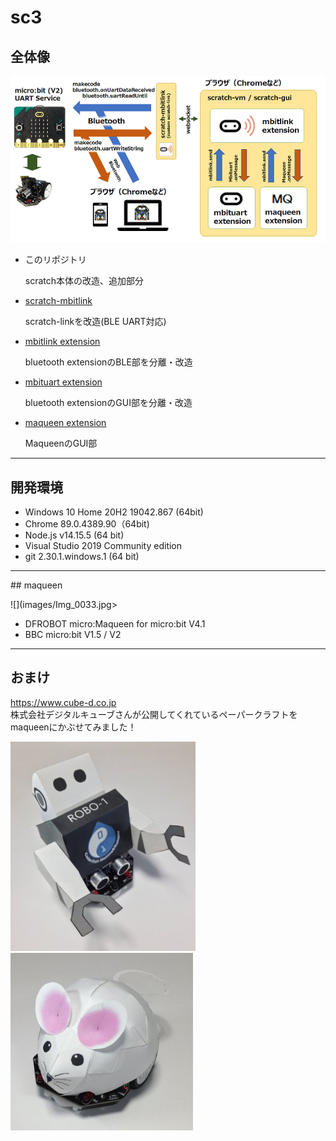 # sc3

## 全体像

![](images/mbituart.png)

- このリポジトリ

	scratch本体の改造、追加部分

- [scratch-mbitlink](sc3-mbitlink/README_jp.md)

	scratch-linkを改造(BLE UART対応)

- [mbitlink extension](sc3-mbitlink/README_jp.md)

	bluetooth extensionのBLE部を分離・改造

- [mbituart extension](sc3-mbituart/README_jp.md)

	bluetooth extensionのGUI部を分離・改造

- [maqueen extension](sc3-maqueen/README_jp.md)

	MaqueenのGUI部

<hr>

## 開発環境

- Windows 10 Home 20H2 19042.867 (64bit)
- Chrome 89.0.4389.90（64bit)
- Node.js v14.15.5 (64 bit)
- Visual Studio 2019 Community edition
- git 2.30.1.windows.1 (64 bit)

<hr>
## maqueen

![](images/Img_0033.jpg>

- DFROBOT micro:Maqueen for micro:bit V4.1
- BBC micro:bit V1.5 / V2

<hr>

## おまけ

https://www.cube-d.co.jp<br>
株式会社デジタルキューブさんが公開してくれているペーパークラフトをmaqueenにかぶせてみました！

![](images/Img_0045.jpg) ![](images/Img_0036.jpg)
